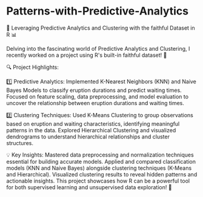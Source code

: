 # Patterns-with-Predictive-Analytics

🎉 Leveraging Predictive Analytics and Clustering with the faithful Dataset in R 📊

Delving into the fascinating world of Predictive Analytics and Clustering, I recently worked on a project using R's built-in faithful dataset! 🚀

🔍 Project Highlights:

1️⃣ Predictive Analytics:
Implemented K-Nearest Neighbors (KNN) and Naive Bayes Models to classify eruption durations and predict waiting times.
Focused on feature scaling, data preprocessing, and model evaluation to uncover the relationship between eruption durations and waiting times.

2️⃣ Clustering Techniques:
Used K-Means Clustering to group observations based on eruption and waiting characteristics, identifying meaningful patterns in the data.
Explored Hierarchical Clustering and visualized dendrograms to understand hierarchical relationships and cluster structures.

💡 Key Insights:
Mastered data preprocessing and normalization techniques essential for building accurate models.
Applied and compared classification models (KNN and Naive Bayes) alongside clustering techniques (K-Means and Hierarchical).
Visualized clustering results to reveal hidden patterns and actionable insights.
This project showcases how R can be a powerful tool for both supervised learning and unsupervised data exploration! 🌟
